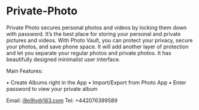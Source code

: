 # Private-Photo

Private Photo secures personal photos and videos by locking them down with password. It’s the best place for storing your personal and private pictures and videos. With Photo Vault, you can protect your privacy, secure your photos, and save phone space.
It will add another layer of protection and let you separate your regular photos and private photos. 
It has beautifully designed minimalist user interface. 

Main Features:

• Create Albums right in the App
• Import/Export from Photo App
• Enter password to view your private album

Email: i9o9lv@163.com
Tel: +442076399589

